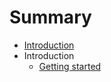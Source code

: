 # Summary

* [Introduction](README.md)
* Introduction
   * [Getting started](Introduction/getting_started.md)

